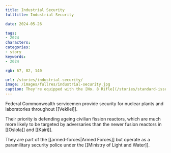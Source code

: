 ```yaml
---
title: Industrial Security
fulltitle: Industrial Security

date: 2024-05-26

tags:
- 2024
characters:
categories:
- story
keywords:
- 2024

rgb: 67, 82, 140

url: /stories/industrial-security/
image: /images/fullres/industrial-security.jpg
caption: They're equipped with the [No. 8 Rifle](/stories/standard-issue-rifle/), a modern bullpup that fires a 7mm American/West Euro round.
---
```

Federal Commonwealth servicemen provide security for nuclear plants and laboratories throughout [[Vekllei]].

Their priority is defending ageing civilian fission reactors, which are much more likely to be targeted by adversaries than the newer fusion reactors in [[Oslola]] and [[Kairi]].

They are part of the [[armed-forces|Armed Forces]] but operate as a paramilitary security police under the [[Ministry of Light and Water]].

